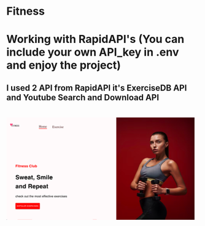 # Fitness
# Working with RapidAPI's (You can include your own API_key in .env and enjoy the project)
## I used 2 API from RapidAPI it's ExerciseDB API and Youtube Search and Download API
# ![Alt text](image.png)
